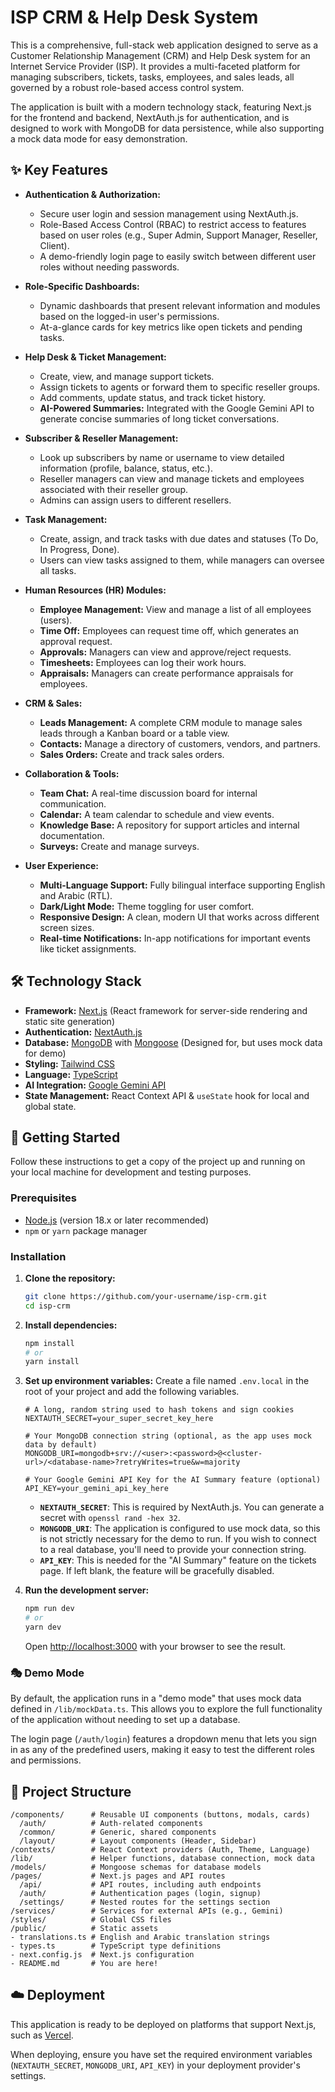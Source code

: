 
# ISP CRM & Help Desk System

This is a comprehensive, full-stack web application designed to serve as a Customer Relationship Management (CRM) and Help Desk system for an Internet Service Provider (ISP). It provides a multi-faceted platform for managing subscribers, tickets, tasks, employees, and sales leads, all governed by a robust role-based access control system.

The application is built with a modern technology stack, featuring Next.js for the frontend and backend, NextAuth.js for authentication, and is designed to work with MongoDB for data persistence, while also supporting a mock data mode for easy demonstration.

## ✨ Key Features

- **Authentication & Authorization:**
  - Secure user login and session management using NextAuth.js.
  - Role-Based Access Control (RBAC) to restrict access to features based on user roles (e.g., Super Admin, Support Manager, Reseller, Client).
  - A demo-friendly login page to easily switch between different user roles without needing passwords.

- **Role-Specific Dashboards:**
  - Dynamic dashboards that present relevant information and modules based on the logged-in user's permissions.
  - At-a-glance cards for key metrics like open tickets and pending tasks.

- **Help Desk & Ticket Management:**
  - Create, view, and manage support tickets.
  - Assign tickets to agents or forward them to specific reseller groups.
  - Add comments, update status, and track ticket history.
  - **AI-Powered Summaries:** Integrated with the Google Gemini API to generate concise summaries of long ticket conversations.

- **Subscriber & Reseller Management:**
  - Look up subscribers by name or username to view detailed information (profile, balance, status, etc.).
  - Reseller managers can view and manage tickets and employees associated with their reseller group.
  - Admins can assign users to different resellers.

- **Task Management:**
  - Create, assign, and track tasks with due dates and statuses (To Do, In Progress, Done).
  - Users can view tasks assigned to them, while managers can oversee all tasks.

- **Human Resources (HR) Modules:**
  - **Employee Management:** View and manage a list of all employees (users).
  - **Time Off:** Employees can request time off, which generates an approval request.
  - **Approvals:** Managers can view and approve/reject requests.
  - **Timesheets:** Employees can log their work hours.
  - **Appraisals:** Managers can create performance appraisals for employees.

- **CRM & Sales:**
  - **Leads Management:** A complete CRM module to manage sales leads through a Kanban board or a table view.
  - **Contacts:** Manage a directory of customers, vendors, and partners.
  - **Sales Orders:** Create and track sales orders.

- **Collaboration & Tools:**
  - **Team Chat:** A real-time discussion board for internal communication.
  - **Calendar:** A team calendar to schedule and view events.
  - **Knowledge Base:** A repository for support articles and internal documentation.
  - **Surveys:** Create and manage surveys.

- **User Experience:**
  - **Multi-Language Support:** Fully bilingual interface supporting English and Arabic (RTL).
  - **Dark/Light Mode:** Theme toggling for user comfort.
  - **Responsive Design:** A clean, modern UI that works across different screen sizes.
  - **Real-time Notifications:** In-app notifications for important events like ticket assignments.

## 🛠️ Technology Stack

- **Framework:** [Next.js](https://nextjs.org/) (React framework for server-side rendering and static site generation)
- **Authentication:** [NextAuth.js](https://next-auth.js.org/)
- **Database:** [MongoDB](https://www.mongodb.com/) with [Mongoose](https://mongoosejs.com/) (Designed for, but uses mock data for demo)
- **Styling:** [Tailwind CSS](https://tailwindcss.com/)
- **Language:** [TypeScript](https://www.typescriptlang.org/)
- **AI Integration:** [Google Gemini API](https://ai.google.dev/)
- **State Management:** React Context API & `useState` hook for local and global state.

## 🚀 Getting Started

Follow these instructions to get a copy of the project up and running on your local machine for development and testing purposes.

### Prerequisites

- [Node.js](https://nodejs.org/) (version 18.x or later recommended)
- `npm` or `yarn` package manager

### Installation

1.  **Clone the repository:**
    ```bash
    git clone https://github.com/your-username/isp-crm.git
    cd isp-crm
    ```

2.  **Install dependencies:**
    ```bash
    npm install
    # or
    yarn install
    ```

3.  **Set up environment variables:**
    Create a file named `.env.local` in the root of your project and add the following variables.

    ```env
    # A long, random string used to hash tokens and sign cookies
    NEXTAUTH_SECRET=your_super_secret_key_here

    # Your MongoDB connection string (optional, as the app uses mock data by default)
    MONGODB_URI=mongodb+srv://<user>:<password>@<cluster-url>/<database-name>?retryWrites=true&w=majority

    # Your Google Gemini API Key for the AI Summary feature (optional)
    API_KEY=your_gemini_api_key_here
    ```

    - **`NEXTAUTH_SECRET`**: This is required by NextAuth.js. You can generate a secret with `openssl rand -hex 32`.
    - **`MONGODB_URI`**: The application is configured to use mock data, so this is not strictly necessary for the demo to run. If you wish to connect to a real database, you'll need to provide your connection string.
    - **`API_KEY`**: This is needed for the "AI Summary" feature on the tickets page. If left blank, the feature will be gracefully disabled.

4.  **Run the development server:**
    ```bash
    npm run dev
    # or
    yarn dev
    ```

    Open [http://localhost:3000](http://localhost:3000) with your browser to see the result.

### 🎭 Demo Mode

By default, the application runs in a "demo mode" that uses mock data defined in `/lib/mockData.ts`. This allows you to explore the full functionality of the application without needing to set up a database.

The login page (`/auth/login`) features a dropdown menu that lets you sign in as any of the predefined users, making it easy to test the different roles and permissions.

## 📁 Project Structure

```
/components/      # Reusable UI components (buttons, modals, cards)
  /auth/          # Auth-related components
  /common/        # Generic, shared components
  /layout/        # Layout components (Header, Sidebar)
/contexts/        # React Context providers (Auth, Theme, Language)
/lib/             # Helper functions, database connection, mock data
/models/          # Mongoose schemas for database models
/pages/           # Next.js pages and API routes
  /api/           # API routes, including auth endpoints
  /auth/          # Authentication pages (login, signup)
  /settings/      # Nested routes for the settings section
/services/        # Services for external APIs (e.g., Gemini)
/styles/          # Global CSS files
/public/          # Static assets
- translations.ts # English and Arabic translation strings
- types.ts        # TypeScript type definitions
- next.config.js  # Next.js configuration
- README.md       # You are here!
```

## ☁️ Deployment

This application is ready to be deployed on platforms that support Next.js, such as [Vercel](https://vercel.com/).

When deploying, ensure you have set the required environment variables (`NEXTAUTH_SECRET`, `MONGODB_URI`, `API_KEY`) in your deployment provider's settings.


